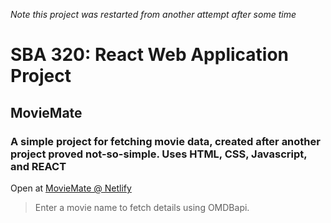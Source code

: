*Note this project was restarted from another attempt after some time*

<h1>SBA 320: React Web Application Project</h1>
<h2>MovieMate</h2>
<h3>A simple project for fetching movie data, created after another project proved not-so-simple. Uses HTML, CSS, Javascript, and REACT</h3>

Open at [MovieMate @ Netlify](https://moviem8.netlify.app/)
> Enter a movie name to fetch details using OMDBapi.